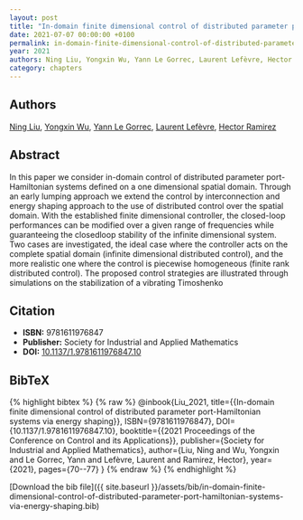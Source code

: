 ```yaml
---
layout: post
title: "In-domain finite dimensional control of distributed parameter port-Hamiltonian systems via energy shaping"
date: 2021-07-07 00:00:00 +0100
permalink: in-domain-finite-dimensional-control-of-distributed-parameter-port-hamiltonian-systems-via-energy-shaping
year: 2021
authors: Ning Liu, Yongxin Wu, Yann Le Gorrec, Laurent Lefèvre, Hector Ramirez
category: chapters
---
```

 
## Authors
[Ning Liu](authors/ning-liu), [Yongxin Wu](authors/yongxin-wu), [Yann Le Gorrec](authors/yann-le-gorrec), [Laurent Lefèvre](authors/laurent-lefevre), [Hector Ramirez](authors/hector-ramirez)
 
## Abstract
In this paper we consider in-domain control of distributed parameter port-Hamiltonian systems defined on a one dimensional spatial domain. Through an early lumping approach we extend the control by interconnection and energy shaping approach to the use of distributed control over the spatial domain. With the established finite dimensional controller, the closed-loop performances can be modified over a given range of frequencies while guaranteeing the closedloop stability of the infinite dimensional system. Two cases are investigated, the ideal case where the controller acts on the complete spatial domain (infinite dimensional distributed control), and the more realistic one where the control is piecewise homogeneous (finite rank distributed control). The proposed control strategies are illustrated through simulations on the stabilization of a vibrating Timoshenko
 
## Citation
- **ISBN:** 9781611976847
- **Publisher:** Society for Industrial and Applied Mathematics
- **DOI:** [10.1137/1.9781611976847.10](https://doi.org/10.1137/1.9781611976847.10)
 
## BibTeX
{% highlight bibtex %}
{% raw %}
@inbook{Liu_2021,
  title={{In-domain finite dimensional control of distributed parameter port-Hamiltonian systems via energy shaping}},
  ISBN={9781611976847},
  DOI={10.1137/1.9781611976847.10},
  booktitle={{2021 Proceedings of the Conference on Control and its Applications}},
  publisher={Society for Industrial and Applied Mathematics},
  author={Liu, Ning and Wu, Yongxin and Le Gorrec, Yann and Lefèvre, Laurent and Ramirez, Hector},
  year={2021},
  pages={70--77}
}
{% endraw %}
{% endhighlight %}
 
[Download the bib file]({{ site.baseurl }}/assets/bib/in-domain-finite-dimensional-control-of-distributed-parameter-port-hamiltonian-systems-via-energy-shaping.bib)
 
